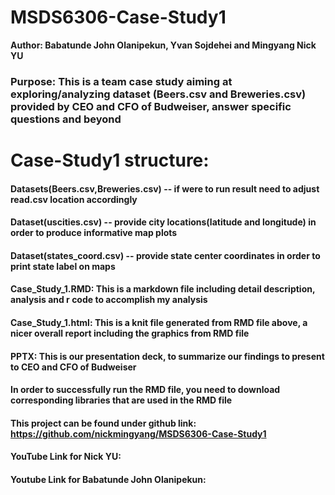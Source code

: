 # MSDS6306-Case-Study1
**Author: Babatunde John Olanipekun, Yvan Sojdehei and Mingyang Nick YU**
### Purpose: This is a team case study aiming at exploring/analyzing dataset (Beers.csv and Breweries.csv) provided by CEO and CFO of Budweiser, answer specific questions and beyond
# Case-Study1 structure: 
#### Datasets(Beers.csv,Breweries.csv) -- if were to run result need to adjust read.csv location accordingly
#### Dataset(uscities.csv) -- provide city locations(latitude and longitude) in order to produce informative map plots
#### Dataset(states_coord.csv) -- provide state center coordinates in order to print state label on maps
#### Case_Study_1.RMD: This is a markdown file including detail description, analysis and r code to accomplish my analysis
#### Case_Study_1.html: This is a knit file generated from RMD file above, a nicer overall report including the graphics from RMD file
#### PPTX: This is our presentation deck, to summarize our findings to present to CEO and CFO of Budweiser
#### In order to successfully run the RMD file, you need to download corresponding libraries that are used in the RMD file
#### This project can be found under github link: https://github.com/nickmingyang/MSDS6306-Case-Study1
#### YouTube Link for Nick YU: 
#### Youtube Link for Babatunde John Olanipekun:
